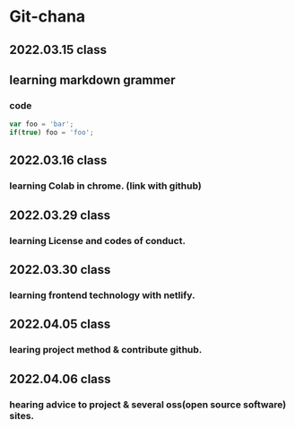 # Git-chana


## 2022.03.15 class

## learning markdown grammer

### code
```javascript 
var foo = 'bar';
if(true) foo = 'foo'; 
```

## 2022.03.16 class

### learning Colab in chrome. (link with github)


## 2022.03.29 class

### learning License and codes of conduct.


## 2022.03.30 class

### learning frontend technology with netlify.


## 2022.04.05 class

### learing project method & contribute github.


## 2022.04.06 class

### hearing advice to project & several oss(open source software) sites.
